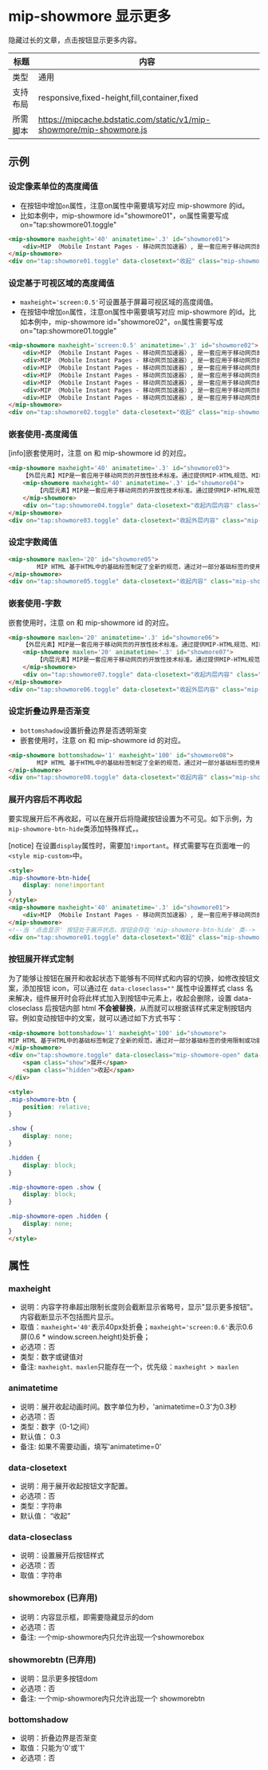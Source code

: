 # mip-showmore 显示更多

隐藏过长的文章，点击按钮显示更多内容。

标题|内容
----|----
类型|通用
支持布局|responsive,fixed-height,fill,container,fixed
所需脚本|https://mipcache.bdstatic.com/static/v1/mip-showmore/mip-showmore.js

## 示例

### 设定像素单位的高度阈值

- 在按钮中增加`on`属性，注意on属性中需要填写对应 mip-showmore 的id。
- 比如本例中，mip-showmore id="showmore01"，`on`属性需要写成on="tap:showmore01.toggle"

```html
<mip-showmore maxheight='40' animatetime='.3' id="showmore01">
    <div>MIP （Mobile Instant Pages - 移动网页加速器）, 是一套应用于移动网页的开放性技术标准。通过提供MIP-HTML规范、MIP-JS运行环境以及MIP-Cache页面缓存系统，实现移动网页加速。</div>
</mip-showmore>
<div on="tap:showmore01.toggle" data-closetext="收起" class="mip-showmore-btn">点击显示</div>
```

### 设定基于可视区域的高度阈值

- `maxheight='screen:0.5'`可设置基于屏幕可视区域的高度阈值。
- 在按钮中增加`on`属性，注意on属性中需要填写对应 mip-showmore 的id。比如本例中，mip-showmore id="showmore02"，`on`属性需要写成on="tap:showmore01.toggle"

```html
<mip-showmore maxheight='screen:0.5' animatetime='.3' id="showmore02">
    <div>MIP （Mobile Instant Pages - 移动网页加速器）, 是一套应用于移动网页的开放性技术标准。通过提供MIP-HTML规范、MIP-JS运行环境以及MIP-Cache页面缓存系统，实现移动网页加速。</div>
    <div>MIP （Mobile Instant Pages - 移动网页加速器）, 是一套应用于移动网页的开放性技术标准。通过提供MIP-HTML规范、MIP-JS运行环境以及MIP-Cache页面缓存系统，实现移动网页加速。</div>
    <div>MIP （Mobile Instant Pages - 移动网页加速器）, 是一套应用于移动网页的开放性技术标准。通过提供MIP-HTML规范、MIP-JS运行环境以及MIP-Cache页面缓存系统，实现移动网页加速。</div>
    <div>MIP （Mobile Instant Pages - 移动网页加速器）, 是一套应用于移动网页的开放性技术标准。通过提供MIP-HTML规范、MIP-JS运行环境以及MIP-Cache页面缓存系统，实现移动网页加速。</div>
    <div>MIP （Mobile Instant Pages - 移动网页加速器）, 是一套应用于移动网页的开放性技术标准。通过提供MIP-HTML规范、MIP-JS运行环境以及MIP-Cache页面缓存系统，实现移动网页加速。</div>
    <div>MIP （Mobile Instant Pages - 移动网页加速器）, 是一套应用于移动网页的开放性技术标准。通过提供MIP-HTML规范、MIP-JS运行环境以及MIP-Cache页面缓存系统，实现移动网页加速。</div>
    <div>MIP （Mobile Instant Pages - 移动网页加速器）, 是一套应用于移动网页的开放性技术标准。通过提供MIP-HTML规范、MIP-JS运行环境以及MIP-Cache页面缓存系统，实现移动网页加速。</div>
</mip-showmore>
<div on="tap:showmore02.toggle" data-closetext="收起" class="mip-showmore-btn">点击显示</div>
```

### 嵌套使用-高度阈值

[info]嵌套使用时，注意 on 和 mip-showmore id 的对应。

```html
<mip-showmore maxheight='40' animatetime='.3' id="showmore03">
    【外层元素】MIP是一套应用于移动网页的开放性技术标准。通过提供MIP-HTML规范、MIP-JS运行环境以及MIP-Cache页面缓存系统，实现移动网页加速。MIP是一套应用于移动网页的开放性技术标准。通过提供MIP-HTML规范、MIP-JS运行环境以及MIP-Cache页面缓存系统，实现移动网页加速。
    <mip-showmore maxheight='40' animatetime='.3' id="showmore04">
        【内层元素】MIP是一套应用于移动网页的开放性技术标准。通过提供MIP-HTML规范、MIP-JS运行环境以及MIP-Cache页面缓存系统，实现移动网页加速。MIP是一套应用于移动网页的开放性技术标准。通过提供MIP-HTML规范、MIP-JS运行环境以及MIP-Cache页面缓存系统，实现移动网页加速。
    </mip-showmore>
    <div on="tap:showmore04.toggle" data-closetext="收起内层内容" class="mip-showmore-btn">点击显示内层</div>
</mip-showmore>
<div on="tap:showmore03.toggle" data-closetext="收起外层内容" class="mip-showmore-btn">点击显示外层</div>
```

### 设定字数阈值

```html
<mip-showmore maxlen='20' id="showmore05">
        MIP HTML 基于HTML中的基础标签制定了全新的规范，通过对一部分基础标签的使用限制或功能扩展，使HTML能够展现更加丰富的内容；MIP JS 可以保证 MIP HTML 页面的快速渲染；MIP Cache 用于实现MIP页面的高速缓存，从而进一步提高页面性能。
</mip-showmore>
<div on="tap:showmore05.toggle" data-closetext="收起内容" class="mip-showmore-btn">点击显示</div>
```

### 嵌套使用-字数

嵌套使用时，注意 on 和 mip-showmore id 的对应。

```html
<mip-showmore maxlen='20' animatetime='.3' id="showmore06">
    【外层元素】MIP是一套应用于移动网页的开放性技术标准。通过提供MIP-HTML规范、MIP-JS运行环境以及MIP-Cache页面缓存系统，实现移动网页加速。MIP是一套应用于移动网页的开放性技术标准。通过提供MIP-HTML规范、MIP-JS运行环境以及MIP-Cache页面缓存系统，实现移动网页加速。
    <mip-showmore maxlen='20' animatetime='.3' id="showmore07">
        【内层元素】MIP是一套应用于移动网页的开放性技术标准。通过提供MIP-HTML规范、MIP-JS运行环境以及MIP-Cache页面缓存系统，实现移动网页加速。MIP是一套应用于移动网页的开放性技术标准。通过提供MIP-HTML规范、MIP-JS运行环境以及MIP-Cache页面缓存系统，实现移动网页加速。
    </mip-showmore>
    <div on="tap:showmore07.toggle" data-closetext="收起内层内容" class="mip-showmore-btn">点击显示内层</div>
</mip-showmore>
<div on="tap:showmore06.toggle" data-closetext="收起外层内容" class="mip-showmore-btn">点击显示外层</div>
```

### 设定折叠边界是否渐变

- `bottomshadow`设置折叠边界是否透明渐变
- 嵌套使用时，注意 on 和 mip-showmore id 的对应。

```html
<mip-showmore bottomshadow='1' maxheight='100' id="showmore08">
        MIP HTML 基于HTML中的基础标签制定了全新的规范，通过对一部分基础标签的使用限制或功能扩展，使HTML能够展现更加丰富的内容；MIP JS 可以保证 MIP HTML 页面的快速渲染；MIP Cache 用于实现MIP页面的高速缓存，从而进一步提高页面性能。MIP HTML 基于HTML中的基础标签制定了全新的规范，通过对一部分基础标签的使用限制或功能扩展，使HTML能够展现更加丰富的内容；MIP JS 可以保证 MIP HTML 页面的快速渲染；MIP Cache 用于实现MIP页面的高速缓存，从而进一步提高页面性能。
</mip-showmore>
<div on="tap:showmore08.toggle" data-closetext="收起内容" class="mip-showmore-btn">点击显示</div>
```

### 展开内容后不再收起

要实现展开后不再收起，可以在展开后将隐藏按钮设置为不可见。如下示例，为`mip-showmore-btn-hide`类添加特殊样式，。

[notice] 在设置`display`属性时，需要加`!important`。样式需要写在页面唯一的`<style mip-custom>`中。

```html
<style>
.mip-showmore-btn-hide{
    display: none!important
}
</style>
<mip-showmore maxheight='40' animatetime='.3' id="showmore01">
    <div>MIP （Mobile Instant Pages - 移动网页加速器）, 是一套应用于移动网页的开放性技术标准。通过提供MIP-HTML规范、MIP-JS运行环境以及MIP-Cache页面缓存系统，实现移动网页加速。</div>
</mip-showmore>
<!--当 '点击显示' 按钮处于展开状态，按钮会存在 'mip-showmore-btn-hide' 类-->
<div on="tap:showmore01.toggle" data-closetext="收起" class="mip-showmore-btn">点击显示</div>
```

### 按钮展开样式定制
为了能够让按钮在展开和收起状态下能够有不同样式和内容的切换，如修改按钮文案，添加按钮 icon，可以通过在 `data-closeclass=""` 属性中设置样式 class 名来解决，组件展开时会将此样式加入到按钮中元素上，收起会删除，设置 data-closeclass 后按钮内部 html **不会被替换**，从而就可以根据该样式来定制按钮内容。例如变动按钮中的文案，就可以通过如下方式书写：

```html
<mip-showmore bottomshadow='1' maxheight='100' id="showmore">
MIP HTML 基于HTML中的基础标签制定了全新的规范，通过对一部分基础标签的使用限制或功能扩展，使HTML能够展现更加丰富的内容；MIP JS 可以保证 MIP HTML 页面的快速渲染；MIP Cache 用于实现MIP页面的高速缓存，从而进一步提高页面性能。MIP HTML 基于HTML中的基础标签制定了全新的规范，通过对一部分基础标签的使用限制或功能扩展，使HTML能够展现更加丰富的内容；MIP JS 可以保证 MIP HTML 页面的快速渲染；MIP Cache 用于实现MIP页面的高速缓存，从而进一步提高页面性能。
</mip-showmore>
<div on="tap:showmore.toggle" data-closeclass="mip-showmore-open" data-closetext="收起内容" class="mip-showmore-btn mip-showmore-btn">
    <span class="show">展开</span>
    <span class="hidden">收起</span>
</div>

<style>
.mip-showmore-btn {
    position: relative;
}

.show {
    display: none;
}

.hidden {
    display: block;
}

.mip-showmore-open .show {
    display: block;
}

.mip-showmore-open .hidden {
    display: none;
}
</style>
```

<!--
虽然如下方法已弃用，但是2017-07之前有存量。组件升级需要兼容

### 设定高度阈值-旧版已弃用
```
<mip-showmore maxheight='40' animatetime='.3'>
    <div showmorebox>
        <div>MIP （Mobile Instant Pages - 移动网页加速器）, 是一套应用于移动网页的开放性技术标准。通过提供MIP-HTML规范、MIP-JS运行环境以及MIP-Cache页面缓存系统，实现移动网页加速。</div>
    </div>
    <p showmorebtn>
        <span class="mip-showmore-btnshow mip-showmore-btn">点击显示</span>
        <span class="mip-showmore-btnhide mip-showmore-btxn">收起</span>
    </p>
</mip-showmore>
```
### 设定字数阈值-旧版已弃用

```
<mip-showmore maxheight='40'>
    <div showmorebox>
        <div>MIP HTML 基于HTML中的基础标签制定了全新的规范，通过对一部分基础标签的使用限制或功能扩展，使HTML能够展现更加丰富的内容；MIP JS 可以保证 MIP HTML 页面的快速渲染；MIP Cache 用于实现MIP页面的高速缓存，从而进一步提高页面性能。</div>
    </div>
    <p showmorebtn>
        <span class="mip-showmore-btnshow mip-showmore-btn">点击显示</span>
        <span class="mip-showmore-btnhide mip-showmore-btn">收起</span>
    </p>
</mip-showmore>
```
-->

## 属性

###  maxheight

- 说明：内容字符串超出限制长度则会截断显示省略号，显示"显示更多按钮"。内容截断显示不包括图片显示。
- 取值：`maxheight='40'`表示40px处折叠；`maxheight='screen:0.6'`表示0.6屏(0.6 * window.screen.height)处折叠；
- 必选项：否
- 类型：数字或键值对
- 备注:  `maxheight、maxlen`只能存在一个，优先级：`maxheight > maxlen`


### animatetime

- 说明：展开收起动画时间。数字单位为秒，'animatetime=0.3'为0.3秒
- 必选项：否
- 类型：数字（0-1之间）  
- 默认值： 0.3
- 备注: 如果不需要动画，填写'animatetime=0'  

### data-closetext

- 说明：用于展开收起按钮文字配置。
- 必选项：否
- 类型：字符串
- 默认值： “收起”

### data-closeclass

- 说明：设置展开后按钮样式
- 必选项：否
- 取值：字符串

### showmorebox (已弃用)

- 说明：内容显示框，即需要隐藏显示的dom
- 必选项：否
- 备注:  一个mip-showmore内只允许出现一个showmorebox

### showmorebtn (已弃用)

- 说明：显示更多按钮dom
- 必选项：否
- 备注:  一个mip-showmore内只允许出现一个 showmorebtn

### bottomshadow

- 说明：折叠边界是否渐变
- 取值：只能为'0'或'1'
- 必选项：否
